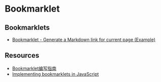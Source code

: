 # Bookmarklet

## Bookmarklets

- [Bookmarklet - Generate a Markdown link for current page (Example)](https://coderwall.com/p/gukbzw/bookmarklet-generate-a-markdown-link-for-current-page)

## Resources

- [Bookmarklet编写指南](http://www.ruanyifeng.com/blog/2011/06/a_guide_for_writing_bookmarklet.html)
- [Implementing bookmarklets in JavaScript](http://2ality.com/2011/06/implementing-bookmarklets.html)
